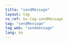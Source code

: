 ```yaml
---
title: "sendMessage"
layout: tag
ro_ref: ko-tag-sendMessage
tag: "sendMessage"
tag_web: "sendmessage"
lang: ko
---
```

